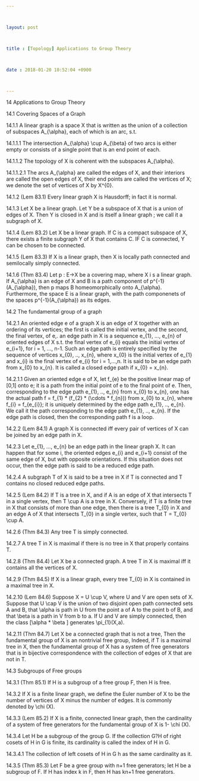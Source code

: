 ```yaml
---



layout: post



title : [Topology] Applications to Group Theory



date : 2018-01-20 10:52:04 +0900



---
```


14	Applications to Group Theory

14.1	Covering Spaces of a Graph

14.1.1	A linear graph is a space X that is written as the union of a collection of subspaces A_{\alpha}, each of which is an arc, s.t. 

14.1.1.1	The intersection A_{\alpha} \cup A_{\beta} of two arcs is either empty or consists of a single point that is an end point of each.

14.1.1.2	The topology of X is coherent with the subspaces A_{\alpha}.

14.1.1.2.1	The arcs A_{\alpha} are called the edges of X, and their interiors are called the open edges of X, their end points are called the vertices of X; we denote the set of vertices of X by X^{0}.

14.1.2	(Lem 83.1)  Every linear graph X is Hausdorff; in fact it is normal.

14.1.3	Let X be a linear graph. Let Y be a subspace of X that is a union of edges of X. Then Y is closed in X and is itself a linear graph ; we call it a subgraph of X.

14.1.4	(Lem 83.2) Let X be a linear graph. If C is a compact subspace of X, there exists a finite subgraph Y of X that contains C. IF C is connected, Y can be chosen to be connected.

14.1.5	(Lem 83.3) If X is a linear graph, then X is locally path connected and semilocally simply connected.

14.1.6	(Thm 83.4) Let p : E->X be a covering map, where X i s a linear graph. If A_{\alpha} is an edge of X and B is a path component of p^{-1}(A_{\alpha}), then p maps B homeomorphically onto A_{\alpha}. Furthermore, the space E is a linear graph, with the path componenets of the spaces p^{-1}(A_{\alpha}) as its edges.

14.2	The fundamental group of a graph

14.2.1	An oriented edge e of a graph X is an edge of X together with an ordering of its vertices; the first is called the initial vertex, and the second, the final vertex, of e,. an edge path in X is a sequence e_{1}, …, e_{n} of oriented edges of X s.t. the final vertex of e_{i} equals the initial vertex of e_{i+1}, for i = 1, …, n-1. Such an edge path is entirely specified by the sequence of vertices x_{0}, .., x_{n}, where x_{0} is the initial vertex of e_{1} and x_{i} is the final vertex of e_{i} for i = 1,…,n. It is said to be an edge path from x_{0} to x_{n}. It is called a closed edge path if x_{0} = x_{n}.

14.2.1.1	Given an oriented edge e of X, let f_{e} be the positive linear map of [0,1] onto e; it is a path from the initial point of e to the final point of e. Then, corresponding to the edge path e_{1}, .., e_{n} from x_{0} to x_{n}, one has the actual path f = f_{1} * (f_{2} * (\cdots * f_{n})) from x_{0} to x_{n}, where f_{i} = f_{e_{i}}; it is uniquely determined by the edge path e_{1}, .., e_{n}. We call it the path corresponding to the edge path e_{1}, .., e_{n}. If the edge path is closed, then the corresponding path f is a loop.

14.2.2	(Lem 84.1) A graph X is connected iff every pair of vertices of X can be joined by an edge path in X.

14.2.3	Let e_{1}, …, e_{n} be an edge path in the linear graph X. It can happen that for some i, the oriented edges e_{i} and e_{i+1} consist of the same edge of X, but with opposite orientations. If this situation does not occur, then the edge path is said to be a reduced edge path.

14.2.4	A subgraph T of X is said to be a tree in X if T is connected and T contains no closed reduced edge paths.

14.2.5	(Lem 84.2) If T is a tree in X, and if A is an edge of X that intersects T in a single vertex, then T \cup A is a tree in X. Conversely, if T is a finite tree in X that consists of more than one edge, then there is a tree T_{0} in X and an edge A of X that intersects T_{0} in a single vertex, such that T = T_{0} \cup A.

14.2.6	 (Thm 84.3) Any tree T is simply connected.

14.2.7	 A tree T in X is maximal if there is no tree in X that properly contains T.

14.2.8	(Thm 84.4) Let X be a connected graph. A tree T in X is maximal iff it contains all the vertices of X.

14.2.9	(Thm 84.5) If X is a linear graph, every tree T_{0} in X is contained in a maximal tree in X.

14.2.10	(Lem 84.6) Suppose X = U \cup V, where U and V are open sets of X. Suppose that U \cap V is the union of two disjoint open path connected sets A and B, that \alpha is path in U from the point a of A to the point b of B, and that \beta is a path in V from b to a. If U and V are simply connected, then the class [\alpha * \beta ] generates \pi_{1}(X,a).

14.2.11	(Thm 84.7) Let X be a connected graph that is not a tree, Then the fundamental group of X is an nontrivial free group, Indeed, if T is a maximal tree in X, then the fundamental group of X has a system of free generators that is in bijective correspondence with the collection of edges of X that are not in T.

14.3	Subgroups of Free groups

14.3.1	(Thm 85.1) If H is a subgroup of a free group F, then H is free.

14.3.2	If X is a finite linear graph, we define the Euler number of X to be the number of vertices of X minus the number of edges. It is commonly denoted by \chi (X).

14.3.3	(Lem 85.2) If X is a finite, connected linear graph, then the cardinality of a system of free generators for the fundamental group of X is 1- \chi (X).

14.3.4	Let H be a subgroup of the group G. If the collection G?H of right cosets of H in G is finite, its cardinality is called the index of H in G. 

14.3.4.1	The collection of left cosets of H in G h as the same cardinality as it.

14.3.5	(Thm 85.3) Let F be a gree group with n+1 free generators; let H be a subgroup of F. If H has index k in F, then H has kn+1 free generators.

